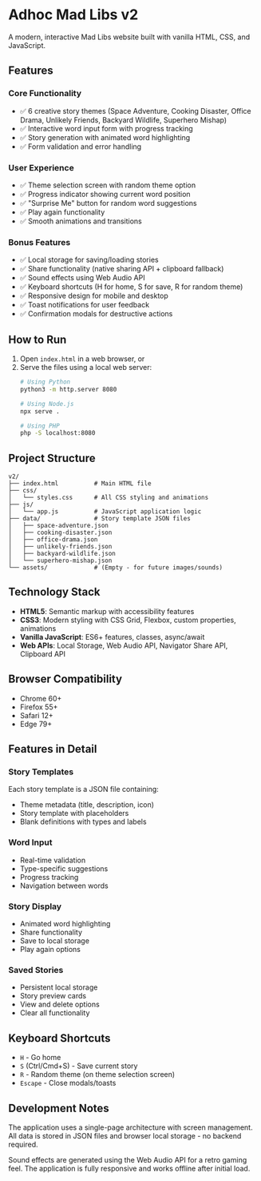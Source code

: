 # Adhoc Mad Libs v2

A modern, interactive Mad Libs website built with vanilla HTML, CSS, and JavaScript.

## Features

### Core Functionality
- ✅ 6 creative story themes (Space Adventure, Cooking Disaster, Office Drama, Unlikely Friends, Backyard Wildlife, Superhero Mishap)
- ✅ Interactive word input form with progress tracking
- ✅ Story generation with animated word highlighting
- ✅ Form validation and error handling

### User Experience
- ✅ Theme selection screen with random theme option
- ✅ Progress indicator showing current word position
- ✅ "Surprise Me" button for random word suggestions
- ✅ Play again functionality
- ✅ Smooth animations and transitions

### Bonus Features
- ✅ Local storage for saving/loading stories
- ✅ Share functionality (native sharing API + clipboard fallback)
- ✅ Sound effects using Web Audio API
- ✅ Keyboard shortcuts (H for home, S for save, R for random theme)
- ✅ Responsive design for mobile and desktop
- ✅ Toast notifications for user feedback
- ✅ Confirmation modals for destructive actions

## How to Run

1. Open `index.html` in a web browser, or
2. Serve the files using a local web server:
   ```bash
   # Using Python
   python3 -m http.server 8080
   
   # Using Node.js
   npx serve .
   
   # Using PHP
   php -S localhost:8080
   ```

## Project Structure

```
v2/
├── index.html          # Main HTML file
├── css/
│   └── styles.css      # All CSS styling and animations
├── js/
│   └── app.js          # JavaScript application logic
├── data/               # Story template JSON files
│   ├── space-adventure.json
│   ├── cooking-disaster.json
│   ├── office-drama.json
│   ├── unlikely-friends.json
│   ├── backyard-wildlife.json
│   └── superhero-mishap.json
└── assets/             # (Empty - for future images/sounds)
```

## Technology Stack

- **HTML5**: Semantic markup with accessibility features
- **CSS3**: Modern styling with CSS Grid, Flexbox, custom properties, animations
- **Vanilla JavaScript**: ES6+ features, classes, async/await
- **Web APIs**: Local Storage, Web Audio API, Navigator Share API, Clipboard API

## Browser Compatibility

- Chrome 60+
- Firefox 55+
- Safari 12+
- Edge 79+

## Features in Detail

### Story Templates
Each story template is a JSON file containing:
- Theme metadata (title, description, icon)
- Story template with placeholders
- Blank definitions with types and labels

### Word Input
- Real-time validation
- Type-specific suggestions
- Progress tracking
- Navigation between words

### Story Display
- Animated word highlighting
- Share functionality
- Save to local storage
- Play again options

### Saved Stories
- Persistent local storage
- Story preview cards
- View and delete options
- Clear all functionality

## Keyboard Shortcuts

- `H` - Go home
- `S` (Ctrl/Cmd+S) - Save current story
- `R` - Random theme (on theme selection screen)
- `Escape` - Close modals/toasts

## Development Notes

The application uses a single-page architecture with screen management. All data is stored in JSON files and browser local storage - no backend required.

Sound effects are generated using the Web Audio API for a retro gaming feel. The application is fully responsive and works offline after initial load.